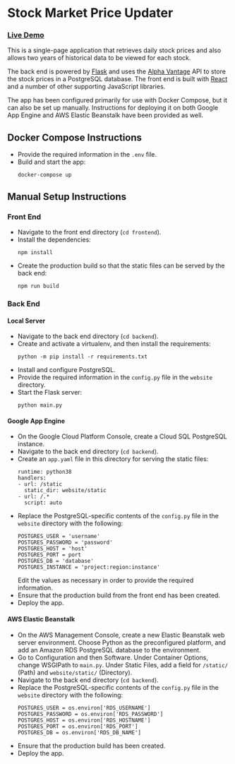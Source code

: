 # Stock Market Price Updater
### [Live Demo](https://danielbeckham.com/stock-market-price-updater)

This is a single-page application that retrieves daily stock prices and also allows two years of historical data to be viewed for each stock.

The back end is powered by [Flask](https://palletsprojects.com/p/flask/) and uses the [Alpha Vantage](https://www.alphavantage.co/) API to store the stock prices in a PostgreSQL database. The front end is built with [React](https://reactjs.org/) and a number of other supporting JavaScript libraries.

The app has been configured primarily for use with Docker Compose, but it can also be set up manually. Instructions for deploying it on both Google App Engine and AWS Elastic Beanstalk have been provided as well.

## Docker Compose Instructions
* Provide the required information in the `.env` file.
* Build and start the app:
  ```
  docker-compose up
  ```

## Manual Setup Instructions
### Front End
* Navigate to the front end directory (`cd frontend`). 
* Install the dependencies:
  ```
  npm install
  ```
* Create the production build so that the static files can be served by the back end:
  ```
  npm run build
  ```

### Back End
#### Local Server
* Navigate to the back end directory (`cd backend`).
* Create and activate a virtualenv, and then install the requirements:
  ```
  python -m pip install -r requirements.txt
  ```
* Install and configure PostgreSQL.
* Provide the required information in the `config.py` file in the `website` directory.
* Start the Flask server:
  ```
  python main.py
  ```

#### Google App Engine
* On the Google Cloud Platform Console, create a Cloud SQL PostgreSQL instance.
* Navigate to the back end directory (`cd backend`).
* Create an `app.yaml` file in this directory for serving the static files:
  ```
  runtime: python38
  handlers:
  - url: /static
    static_dir: website/static
  - url: /.*
    script: auto
  ```
* Replace the PostgreSQL-specific contents of the `config.py` file in the `website` directory with the following:
  ```
  POSTGRES_USER = 'username'
  POSTGRES_PASSWORD = 'password'
  POSTGRES_HOST = 'host'
  POSTGRES_PORT = port
  POSTGRES_DB = 'database'
  POSTGRES_INSTANCE = 'project:region:instance'
  ```
  Edit the values as necessary in order to provide the required information.
* Ensure that the production build from the front end has been created.
* Deploy the app.

#### AWS Elastic Beanstalk
* On the AWS Management Console, create a new Elastic Beanstalk web server environment. Choose Python as the preconfigured platform, and add an Amazon RDS PostgreSQL database to the environment.
* Go to Configuration and then Software. Under Container Options, change WSGIPath to `main.py`. Under Static Files, add a field for `/static/` (Path) and `website/static/` (Directory).
* Navigate to the back end directory (`cd backend`).
* Replace the PostgreSQL-specific contents of the `config.py` file in the `website` directory with the following:
  ```
  POSTGRES_USER = os.environ['RDS_USERNAME']
  POSTGRES_PASSWORD = os.environ['RDS_PASSWORD']
  POSTGRES_HOST = os.environ['RDS_HOSTNAME']
  POSTGRES_PORT = os.environ['RDS_PORT']
  POSTGRES_DB = os.environ['RDS_DB_NAME']
  ```
* Ensure that the production build has been created.
* Deploy the app.
